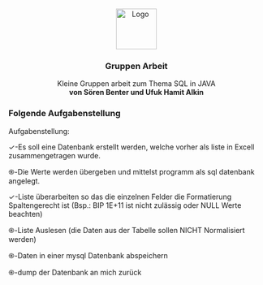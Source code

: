 <!--
*** Thanks for checking out this README Template. If you have a suggestion that would
*** make this better, please fork the repo and create a pull request or simply open
*** an issue with the tag "enhancement".
*** Thanks again! Now go create something AMAZING! :D
***
***
***
*** To avoid retyping too much info. Do a search and replace for the following:
*** github_username, repo_name, twitter_handle, email
-->





<!-- PROJECT SHIELDS -->
<!--
*** I'm using markdown "reference style" links for readability.
*** Reference links are enclosed in brackets [ ] instead of parentheses ( ).
*** See the bottom of this document for the declaration of the reference variables
*** for contributors-url, forks-url, etc. This is an optional, concise syntax you may use.
*** https://www.markdownguide.org/basic-syntax/#reference-style-links
-->




<br />
<p align="center">
  <a href="https://github.com/github_username/repo_name">
    <img src="images/logo.png" alt="Logo" width="80" height="80">
  </a>

  <h3 align="center">Gruppen Arbeit</h3>

  <p align="center">
    Kleine Gruppen arbeit zum Thema SQL in JAVA<br />
    <strong>von Sören Benter und Ufuk Hamit Alkin</strong>
    
  </p>
</p>






<!-- ABOUT THE PROJECT -->
### Folgende Aufgabenstellung


Aufgabenstellung:
  
✓-Es soll eine Datenbank erstellt werden, welche vorher als liste in Excell zusammengetragen wurde.  

֍-Die Werte werden übergeben und mittelst programm als sql datenbank angelegt.

✓-Liste überarbeiten so das die einzelnen Felder die Formatierung Spaltengerecht ist (Bsp.: BIP 1E+11 ist nicht zulässig oder NULL Werte beachten)  

֍-Liste Auslesen (die Daten aus der Tabelle sollen NICHT Normalisiert werden)  

֍-Daten in einer mysql Datenbank abspeichern  

֍-dump der Datenbank an mich zurück  

